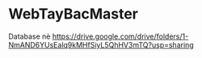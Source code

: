 # WebTayBacMaster
Database nè https://drive.google.com/drive/folders/1-NmAND6YUsEalq9kMHfSiyL5QhHV3mTQ?usp=sharing
